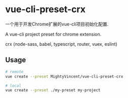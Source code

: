 # vue-cli-preset-crx

一个用于开发Chrome扩展的vue-cli项目初始化配置.

A vue-cli project preset for chrome extension.

crx (node-sass, babel, typescript, router, vuex, eslint)

## Usage

```bash
# remote
vue create --preset MightyVincent/vue-cli-preset-crx

# local
vue create --preset ./my-preset my-project
```
